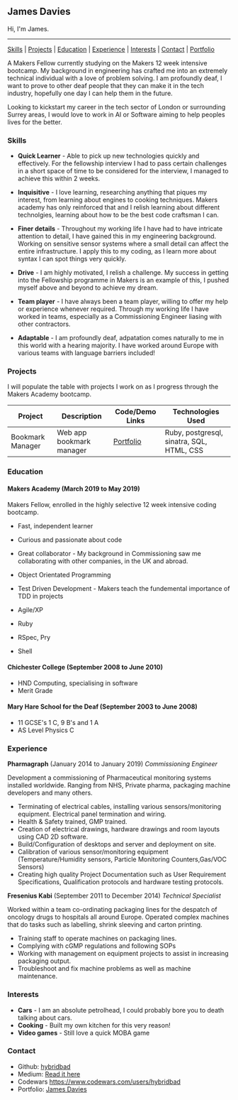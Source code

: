 ## James Davies

Hi, I'm James.

***
[Skills](#skills) | [Projects](#projects) | [Education](#education) | [Experience](#experience) | [Interests](#interests) | [Contact](#contact) |
[Portfolio](https://hybridbad.github.io)

A Makers Fellow currently studying on the Makers 12 week intensive bootcamp. My background in engineering has crafted me into an extremely technical individual with a love of problem solving. I am profoundly deaf, I want to prove to other deaf people that they can make it in the tech industry, hopefully one day I can help them in the future.

Looking to kickstart my career in the tech sector of London or surrounding Surrey areas, I would love to work in AI or Software aiming to help peoples lives for the better. 

### <a name="skills">Skills</a>

- **Quick Learner** - Able to pick up new technologies quickly and effectively. For the fellowship interview I had to pass certain challenges in a short space of time to be considered for the interview, I managed to achieve this within 2 weeks. 

- **Inquisitive** - I love learning, researching anything that piques my interest, from learning about engines to cooking techniques. Makers academy has only reinforced that and I relish learning about different technolgies, learning about how to be the best code craftsman I can.

- **Finer details** - Throughout my working life I have had to have intricate attention to detail, I have gained this in my engineering background. Working on sensitive sensor systems where a small detail can affect the entire infrastructure. I apply this to my coding, as I learn more about syntax I can spot things very quickly.

- **Drive** - I am highly motivated, I relish a challenge. My success in getting into the Fellowship programme in Makers is an example of this, I pushed myself above and beyond to achieve my dream. 

- **Team player** - I have always been a team player, willing to offer my help or experience whenever required. Through my working life I have worked in teams, especially as a Commissioning Engineer liasing with other contractors.

- **Adaptable** - I am profoundly deaf, adpatation comes naturally to me in this world with a hearing majority. I have worked around Europe with various teams with language barriers included!

### <a name="projects">Projects</a>

I will populate the table with projects I work on as I progress through the Makers Academy bootcamp.

Project | Description | Code/Demo Links | Technologies Used
--- | --- | --- | --- 
Bookmark Manager| Web app bookmark manager | [Portfolio](https://github.com/hybridbad/bookmark-manager) | Ruby, postgresql, sinatra, SQL, HTML, CSS

### <a name="education">Education</a>

#### Makers Academy (March 2019 to May 2019)

Makers Fellow, enrolled in the highly selective 12 week intensive coding bootcamp.

- Fast, independent learner
- Curious and passionate about code
- Great collaborator - My background in Commissioning saw me collaborating with other companies, in the UK and abroad.
- Object Orientated Programming
- Test Driven Development - Makers teach the fundemental importance of TDD in projects

- Agile/XP
- Ruby
- RSpec, Pry
- Shell

#### Chichester College (September 2008 to June 2010)

- HND Computing, specialising in software
- Merit Grade

#### Mary Hare School for the Deaf (September 2003 to June 2008)

- 11 GCSE's 1 C, 9 B's and 1 A
- AS Level Physics C

### <a name="experience">Experience</a>

**Pharmagraph** (January 2014 to January 2019)
*Commissioning Engineer*

Development a commissioning of Pharmaceutical monitoring systems installed worldwide. Ranging from NHS, Private pharma, packaging machine developers and many others.

- Terminating of electrical cables, installing various sensors/monitoring equipment. Electrical panel termination and wiring.
- Health & Safety trained, GMP trained.
- Creation of electrical drawings, hardware drawings and room layouts using CAD 2D software.
- Build/Configuration of desktops and server and deployment on site.
- Calibration of various sensor/monitoring equipment (Temperature/Humidity sensors, Particle Monitoring Counters,Gas/VOC Sensors)
- Creating high quality Project Documentation such as User Requirement Specifications, Qualification protocols and hardware testing protocols.

**Fresenius Kabi** (September 2011 to December 2014)
*Technical Specialist*

Worked within a team co-ordinating packaging lines for the despatch of oncology drugs to hospitals all around Europe. Operated complex machines that do tasks such as labelling, shrink sleeving and carton printing. 

- Training staff to operate machines on packaging lines.
- Complying with cGMP regulations and following SOPs
- Working with management on equipment projects to assist in increasing packaging output.
- Troubleshoot and fix machine problems as well as machine maintenance.

### <a name="interests">Interests</a>

- **Cars** - I am an absolute petrolhead, I could probably bore you to death talking about cars.
- **Cooking** - Built my own kitchen for this very reason!
- **Video games** - Still love a quick MOBA game

### <a name="contact">Contact</a>
- Github: [hybridbad](http://github.com/hybridbad)
- Medium: [Read it here](https://medium.com/@hybridbad90)
- Codewars https://www.codewars.com/users/hybridbad
- Portfolio: [James Davies](https://hybridbad.github.io)
